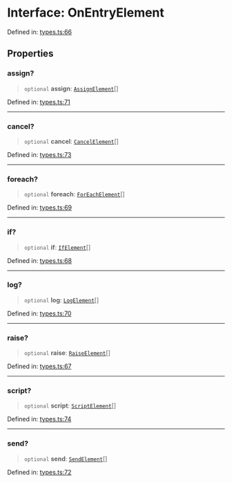 # Interface: OnEntryElement

Defined in: [types.ts:66](https://github.com/caweinshenker/sxcml-js/blob/957847bdc6405b8502a575517be9bde5a1c195dc/src/types.ts#L66)

## Properties

### assign?

> `optional` **assign**: [`AssignElement`](AssignElement.md)[]

Defined in: [types.ts:71](https://github.com/caweinshenker/sxcml-js/blob/957847bdc6405b8502a575517be9bde5a1c195dc/src/types.ts#L71)

***

### cancel?

> `optional` **cancel**: [`CancelElement`](CancelElement.md)[]

Defined in: [types.ts:73](https://github.com/caweinshenker/sxcml-js/blob/957847bdc6405b8502a575517be9bde5a1c195dc/src/types.ts#L73)

***

### foreach?

> `optional` **foreach**: [`ForEachElement`](ForEachElement.md)[]

Defined in: [types.ts:69](https://github.com/caweinshenker/sxcml-js/blob/957847bdc6405b8502a575517be9bde5a1c195dc/src/types.ts#L69)

***

### if?

> `optional` **if**: [`IfElement`](IfElement.md)[]

Defined in: [types.ts:68](https://github.com/caweinshenker/sxcml-js/blob/957847bdc6405b8502a575517be9bde5a1c195dc/src/types.ts#L68)

***

### log?

> `optional` **log**: [`LogElement`](LogElement.md)[]

Defined in: [types.ts:70](https://github.com/caweinshenker/sxcml-js/blob/957847bdc6405b8502a575517be9bde5a1c195dc/src/types.ts#L70)

***

### raise?

> `optional` **raise**: [`RaiseElement`](RaiseElement.md)[]

Defined in: [types.ts:67](https://github.com/caweinshenker/sxcml-js/blob/957847bdc6405b8502a575517be9bde5a1c195dc/src/types.ts#L67)

***

### script?

> `optional` **script**: [`ScriptElement`](ScriptElement.md)[]

Defined in: [types.ts:74](https://github.com/caweinshenker/sxcml-js/blob/957847bdc6405b8502a575517be9bde5a1c195dc/src/types.ts#L74)

***

### send?

> `optional` **send**: [`SendElement`](SendElement.md)[]

Defined in: [types.ts:72](https://github.com/caweinshenker/sxcml-js/blob/957847bdc6405b8502a575517be9bde5a1c195dc/src/types.ts#L72)
